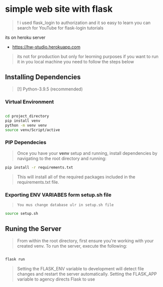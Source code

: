 # simple web site with flask

>! i used flask_login to authorization and it so easy to learn you can search for YouTube for flask-login tutorials




its on heroku server 
* https://hw-studio.herokuapp.com

> its not for production but only for leorning purposes
> if you want to run it in you local machine you need to 
> follow the steps below


## Installing Dependencies
>[!] Python-3.9.5 (recommended)

### Virtual Environment

```bash

cd project_directory
pip install venv
python -m venv venv
source venv/Script/active

```

### PIP Dependecies
> Once you have your **venv** setup and running, install dependencies by navigating
> to the root directory and running:
```bash
pip install -r requirements.txt
```
>This will install all of the required packages included in the requirements.txt
>file.

### Exporting ENV VARIABES form setup.sh file
>`You mus change database ulr in setup.sh file`
```bash
source setup.sh
```

## Runing the Server
> From within the root directory, first ensure you're working with your created
venv. To run the server, execute the following:
```bash

flask run

```
> Setting the FLASK_ENV variable to development will detect file changes and
> restart the server automatically.
> Setting the FLASK_APP variable to agency directs Flask to use